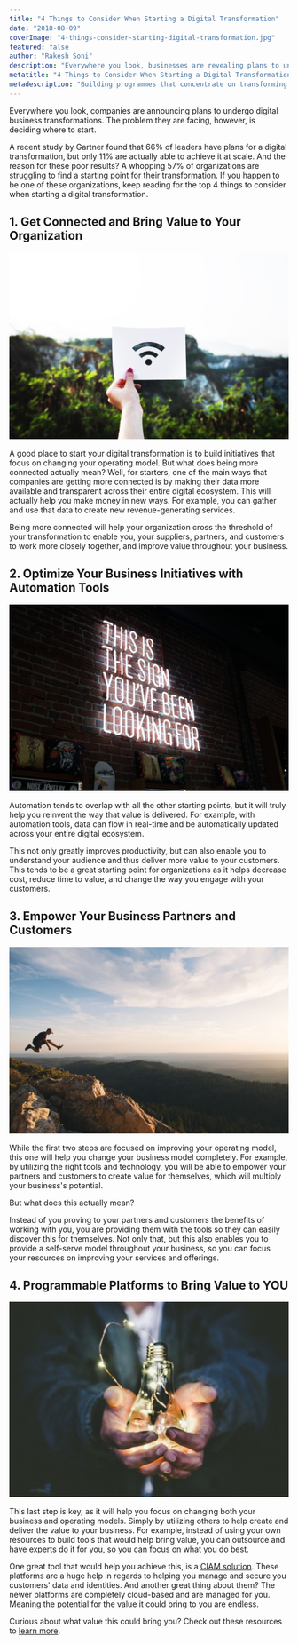 ```yaml
---
title: "4 Things to Consider When Starting a Digital Transformation"
date: "2018-08-09"
coverImage: "4-things-consider-starting-digital-transformation.jpg"
featured: false 
author: "Rakesh Soni"
description: "Everywhere you look, businesses are revealing plans to undergo digital business transformations. The problem they are facing, though is deciding where to start."
metatitle: "4 Things to Consider When Starting a Digital Transformation"
metadescription: "Building programmes that concentrate on transforming the operating model is a good place to start the digital transformation."
---
```


Everywhere you look, companies are announcing plans to undergo digital business transformations. The problem they are facing, however, is deciding where to start. 

A recent study by Gartner found that 66% of leaders have plans for a digital transformation, but only 11% are actually able to achieve it at scale. And the reason for these poor results? A whopping 57% of organizations are struggling to find a starting point for their transformation. If you happen to be one of these organizations, keep reading for the top 4 things to consider when starting a digital transformation.

## 1\. Get Connected and Bring Value to Your Organization

![rawpixel](rawpixel-268378-unsplash-1024x683.jpg)

A good place to start your digital transformation is to build initiatives that focus on changing your operating model. But what does being more connected actually mean? Well, for starters, one of the main ways that companies are getting more connected is by making their data more available and transparent across their entire digital ecosystem. This will actually help you make money in new ways. For example, you can gather and use that data to create new revenue-generating services.

Being more connected will help your organization cross the threshold of your transformation to enable you, your suppliers, partners, and customers to work more closely together, and improve value throughout your business.

## 2\. Optimize Your Business Initiatives with Automation Tools

![](austin-chan-275638-unsplash-1024x683.jpg)

Automation tends to overlap with all the other starting points, but it will truly help you reinvent the way that value is delivered. For example, with automation tools, data can flow in real-time and be automatically updated across your entire digital ecosystem.

This not only greatly improves productivity, but can also enable you to understand your audience and thus deliver more value to your customers. This tends to be a great starting point for organizations as it helps decrease cost, reduce time to value, and change the way you engage with your customers.

## 3\. Empower Your Business Partners and Customers

![](jordan-mcqueen-99269-unsplash-1024x683.jpg)

While the first two steps are focused on improving your operating model, this one will help you change your business model completely. For example, by utilizing the right tools and technology, you will be able to empower your partners and customers to create value for themselves, which will multiply your business's potential.

But what does this actually mean?

Instead of you proving to your partners and customers the benefits of working with you, you are providing them with the tools so they can easily discover this for themselves. Not only that, but this also enables you to provide a self-serve model throughout your business, so you can focus your resources on improving your services and offerings.

## 4\. Programmable Platforms to Bring Value to YOU

![riccardo-annandale](riccardo-annandale-140624-unsplash-e1533839787184-1024x714.jpg)

This last step is key, as it will help you focus on changing both your business and operating models. Simply by utilizing others to help create and deliver the value to your business. For example, instead of using your own resources to build tools that would help bring value, you can outsource and have experts do it for you, so you can focus on what you do best. 

One great tool that would help you achieve this, is a [CIAM solution](https://www.loginradius.com/blog/2018/03/top-5-business-objectives-that-ciam-solves). These platforms are a huge help in regards to helping you manage and secure you customers' data and identities. And another great thing about them? The newer platforms are completely cloud-based and are managed for you. Meaning the potential for the value it could bring to you are endless.

Curious about what value this could bring you? Check out these resources to [learn more](https://www.loginradius.com/customer-identity-management-b2c-ciam/).

